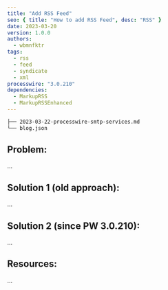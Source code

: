 ```yaml
---
title: "Add RSS Feed"
seo: { title: "How to add RSS Feed", desc: "RSS" }
date: 2023-03-20
version: 1.0.0
authors:
  - wbmnfktr
tags:
  - rss
  - feed
  - syndicate
  - xml
processwire: "3.0.210"
dependencies:
  - MarkupRSS
  - MarkupRSSEnhanced
---
```


```txt
├── 2023-03-22-processwire-smtp-services.md
└── blog.json
```

## Problem:

...

## Solution 1 (old approach):

...

## Solution 2 (since PW 3.0.210):

...

## Resources:

...
